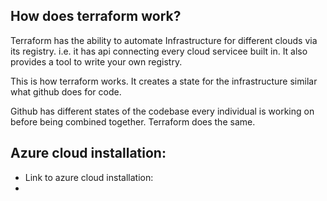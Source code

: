 ## How does terraform work?
   Terraform has the ability to automate Infrastructure for different clouds via its registry. i.e. it has api connecting every cloud servicee built in. It also provides a tool to write your own registry.

   This is how terraform works. It creates a state
   for the infrastructure similar what github does for code.

   Github has different states of the codebase every individual is working on before being combined together. Terraform does the same.

## Azure cloud installation:
   * Link to azure cloud installation: 
   * 